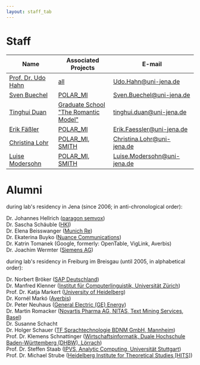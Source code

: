 ```yaml
---
layout: staff_tab
---
```


# Staff

| Name        | Associated Projects | E-mail |
| ---------------- | ---------------- | ---------------- | 
| [Prof. Dr. Udo Hahn](/Staff/Prof_+Dr_+Udo+Hahn.html)	| [all](/Projects/all.md)	| [Udo.Hahn@uni-jena.de](mailto:Udo.Hahn@uni-jena.de)	| 
| [Sven Buechel](https://svenbuechel.github.io)	| [POLAR_MI](https://www.medizininformatik-initiative.de/en/POLAR) |	[Sven.Buechel@uni-jena.de](mailto:Sven.Buechel@uni-jena.de) | 
| [Tinghui Duan](/Staff/Duan/index.html)	|  [Graduate School<br/>\"The Romantic Model\"](http://modellromantik.uni-jena.de/) |	[tinghui.duan@uni-jena.de](mailto:tinghui.duan@uni-jena.de) |
| [Erik Fäßler](/Staff/Erik+Fäßler.html)	| [POLAR_MI](https://www.medizininformatik-initiative.de/en/POLAR)  |	[Erik.Faessler@uni-jena.de](mailto:Erik.Faessler@uni-jena.de)	| 
| [Christina Lohr](/Staff/Christina+Lohr.html)	| [POLAR_MI](https://www.medizininformatik-initiative.de/de/POLAR), [SMITH](https://www.smith.care/)	| [Christina.Lohr@uni-jena.de](mailto:Christina.Lohr@uni-jena.de)	| 
| [Luise Modersohn](/Staff/Modersohn/) | [POLAR_MI](https://www.medizininformatik-initiative.de/de/POLAR), [SMITH](https://www.smith.care/)	| [Luise.Modersohn@uni-jena.de](mailto:Luise.Modersohn@uni-jena.de) | 


# Alumni

during lab's residency in Jena (since 2006; in anti-chronological order):

Dr. Johannes Hellrich ([paragon semvox](https://www.semvox.de/))<br/>
Dr. Sascha Schäuble ([HKI](https://www.leibniz-hki.de/de/home.html))<br/>
Dr. Elena Beisswanger ([Munich Re](https://www.xing.com/profile/Elena_Beisswanger2/cv))<br/>
Dr. Ekaterina Buyko ([Nuance Communications](http://www.nuance.de/))<br/>
Dr. Katrin Tomanek (Google, formerly: OpenTable, VigLink, Averbis)<br/>
Dr. Joachim Wermter ([Siemens AG](http://www.siemens.com/entry/cc/en/))

during lab's residency in Freiburg im Breisgau (until 2005, in alphabetical order):

Dr. Norbert Bröker ([SAP Deutschland](http://www.sap.com/germany/index.epx))<br/>
Dr. Manfred Klenner ([Institut für Computerlinguistik, Universität Zürich](http://www.cl.uzh.ch/de/people/team/compling/klenner.html))<br/>
Prof. Dr. Katja Markert ([University of Heidelberg](http://www.cl.uni-heidelberg.de/~markert/))<br/>
Dr. Kornél Markó ([Averbis](http://www.averbis.de/))<br/>
Dr. Peter Neuhaus ([General Electric (GE) Energy]())<br/>
Dr. Martin Romacker ([Novartis Pharma AG, NITAS, Text Mining Services, Basel](http://www.novartis.ch/))<br/>
Dr. Susanne Schacht <br/>
Dr. Holger Schauer ([TF Sprachtechnologie BDNM GmbH, Mannheim](http://www.bi-media.de/))<br/>
Prof. Dr. Klemens Schnattinger ([Wirtschaftsinformatik, Duale Hochschule Baden-Württemberg (DHBW), Lörrach](http://www.dhbw-loerrach.de/expertise/schnattinger))<br/>
Prof. Dr. Steffen Staab ([IPVS, Analytic Computing, Universit&auml;t Stuttgart](https://de.wikipedia.org/wiki/Steffen_Staab))<br/>
Prof. Dr. Michael Strube ([Heidelberg Institute for Theoretical Studies [HITS]](https://www.h-its.org/people/prof-dr-michael-strube/))<br/>
